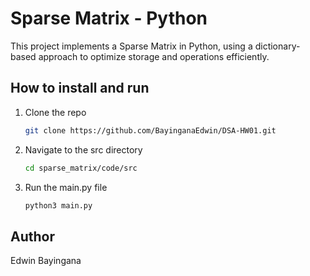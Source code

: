 # Sparse Matrix - Python

This project implements a Sparse Matrix in Python, using a dictionary-based approach to optimize storage and operations efficiently.

## How to install and run

1. Clone the repo
   ```sh
   git clone https://github.com/BayinganaEdwin/DSA-HW01.git
   ```
2. Navigate to the src directory
   ```sh
   cd sparse_matrix/code/src
   ```
3. Run the main.py file
   ```sh
   python3 main.py
   ```

## Author

Edwin Bayingana
